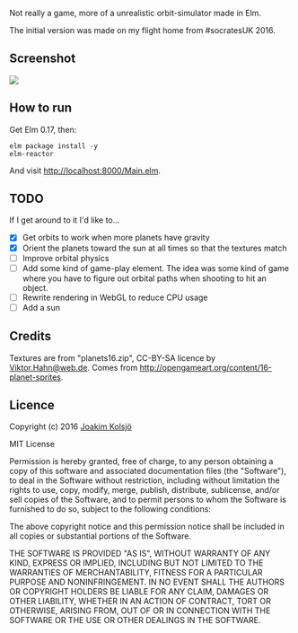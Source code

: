 Not really a game, more of a unrealistic orbit-simulator made in Elm.

The initial version was made on my flight home from #socratesUK 2016.

## Screenshot

![](https://s3.amazonaws.com/f.cl.ly/items/182v0w1x0i090b1W3a1y/orbital-game.png?v=fa29a743)

## How to run

Get Elm 0.17, then:

    elm package install -y
    elm-reactor

And visit <http://localhost:8000/Main.elm>.

## TODO

If I get around to it I'd like to...

* [x] Get orbits to work when more planets have gravity
* [x] Orient the planets toward the sun at all times so that the textures match
* [ ] Improve orbital physics
* [ ] Add some kind of game-play element. The idea was some kind of game where you have to figure out orbital paths when shooting to hit an object.
* [ ] Rewrite rendering in WebGL to reduce CPU usage
* [ ] Add a sun

## Credits

Textures are from "planets16.zip", CC-BY-SA licence by Viktor.Hahn@web.de. Comes from http://opengameart.org/content/16-planet-sprites.

## Licence

Copyright (c) 2016 [Joakim Kolsjö](https://twitter.com/joakimk)

MIT License

Permission is hereby granted, free of charge, to any person obtaining
a copy of this software and associated documentation files (the
"Software"), to deal in the Software without restriction, including
without limitation the rights to use, copy, modify, merge, publish,
distribute, sublicense, and/or sell copies of the Software, and to
permit persons to whom the Software is furnished to do so, subject to
the following conditions:

The above copyright notice and this permission notice shall be
included in all copies or substantial portions of the Software.

THE SOFTWARE IS PROVIDED "AS IS", WITHOUT WARRANTY OF ANY KIND,
EXPRESS OR IMPLIED, INCLUDING BUT NOT LIMITED TO THE WARRANTIES OF
MERCHANTABILITY, FITNESS FOR A PARTICULAR PURPOSE AND
NONINFRINGEMENT. IN NO EVENT SHALL THE AUTHORS OR COPYRIGHT HOLDERS BE
LIABLE FOR ANY CLAIM, DAMAGES OR OTHER LIABILITY, WHETHER IN AN ACTION
OF CONTRACT, TORT OR OTHERWISE, ARISING FROM, OUT OF OR IN CONNECTION
WITH THE SOFTWARE OR THE USE OR OTHER DEALINGS IN THE SOFTWARE.
